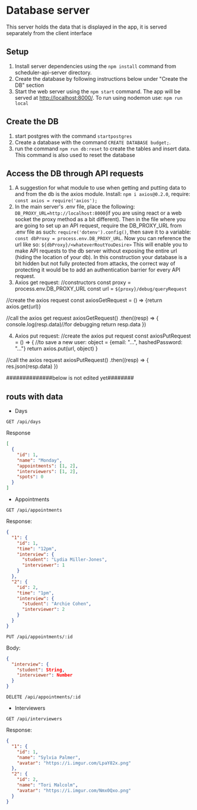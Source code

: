 # Database server
 This server holds the data that is displayed in the app, it is served separately from the client interface

## Setup
1. Install server dependencies using the `npm install` command from scheduler-api-server directory.
2. Create the database by following instructions below under "Create the DB" section 
3. Start the web server using the `npm start` command. The app will be served at <http://localhost:8000/>. To run using nodemon use: `npm run local`

## Create the DB
1. start postgres with the command `startpostgres`
2. Create a database with the command `CREATE DATABASE budget;`.
3. run the command `npm run db:reset` to create the tables and insert data. This command is also used to reset the database

## Access the DB through API requests
1. A suggestion for what module to use when getting and putting data to and from the db is the axios module. Install: `npm i axios@0.2.0`, require: `const axios = require('axios');`
2. In the main server's .env file, place the following: `DB_PROXY_URL=http://localhost:8000`(if you are using react or a web socket the proxy method as a bit different). 
  Then in the file where you are going to set up an API request, require the DB_PROXY_URL from .env file as such: `require('dotenv').config()`, then save it to a variable: `const dbProxy = process.env.DB_PROXY_URL`. Now you can reference the url like so: `${dbProxy}/<whateverRoutYouDesire>`
  This will enable you to make API requests to the db server without exposing the entire url (hiding the location of your db). In this construction your database is a bit hidden but not fully protected from attacks, the correct way of protecting it would be to add an authentication barrier for every API request.
3. Axios get request:
  //constructors
  const proxy = process.env.DB_PROXY_URL
  const url = `${proxy}/debug/queryRequest`

  //create the axios request
  const axiosGetRequest = () => {return axios.get(url)}

  //call the axios get request
  axiosGetRequest()
  .then((resp) => {
    console.log(resp.data)//for debugging
    return resp.data
  })

4. Axios put request:
  //create the axios put request
  const axiosPutRequest = () => {
  //to save a new user: object = {email: "...", hashedPassword: "..."}
  return axios.put(url, object)
  }

  //call the axios request
  axiosPutRequest()
    .then((resp) => {
    res.json(resp.data)
  })

##############below is not edited yet########
## routs with data
- Days

`GET /api/days`

Response

```json
[
  {
    "id": 1,
    "name": "Monday",
    "appointments": [1, 2],
    "interviewers": [1, 2],
    "spots": 0
  }
]
```

- Appointments

`GET /api/appointments`

Response:

```json
{
  "1": {
    "id": 1,
    "time": "12pm",
    "interview": {
      "student": "Lydia Miller-Jones",
      "interviewer": 1
    }
  },
  "2": {
    "id": 2,
    "time": "1pm",
    "interview": {
      "student": "Archie Cohen",
      "interviewer": 2
    }
  }
}
```

`PUT /api/appointments/:id`

Body:

```json
{
  "interview": {
    "student": String,
    "interviewer": Number
  }
}
```

`DELETE /api/appointments/:id`

- Interviewers

`GET /api/interviewers`

Response:

```json
{
  "1": {
    "id": 1,
    "name": "Sylvia Palmer",
    "avatar": "https://i.imgur.com/LpaY82x.png"
  },
  "2": {
    "id": 2,
    "name": "Tori Malcolm",
    "avatar": "https://i.imgur.com/Nmx0Qxo.png"
  }
}
```